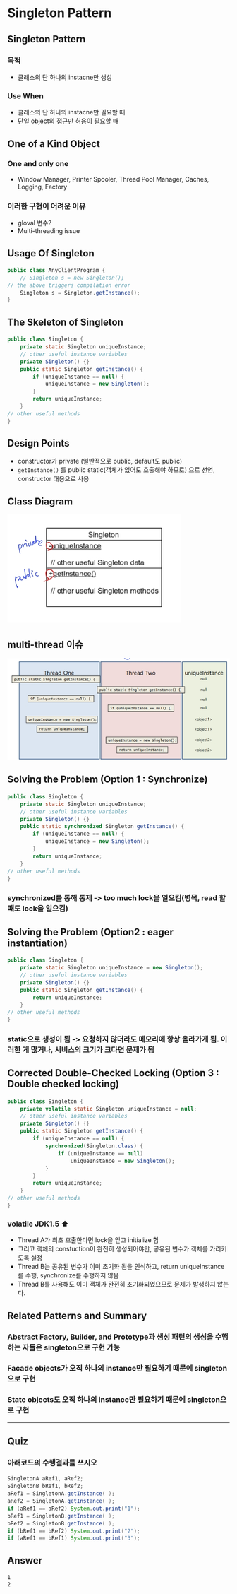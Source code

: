 # Singleton Pattern

## Singleton Pattern
### 목적
 - 클래스의 단 하나의 instacne만 생성
### Use When
 - 클래스의 단 하나의 instacne만 필요할 때
 - 단일 object의 접근만 허용이 필요할 때

## One of a Kind Object
### One and only one
 -  Window Manager, Printer Spooler, Thread Pool Manager, Caches, Logging, Factory
 
### 이러한 구현이 어려운 이유
 - gloval 변수?
 - Multi-threading issue

## Usage Of Singleton
```java
public class AnyClientProgram {
    // Singleton s = new Singleton(); 
// the above triggers compilation error
    Singleton s = Singleton.getInstance();
}
```

## The Skeleton of Singleton

```java
public class Singleton {
    private static Singleton uniqueInstance;
    // other useful instance variables
    private Singleton() {}
    public static Singleton getInstance() {
        if (uniqueInstance == null) {
            uniqueInstance = new Singleton();
        }
        return uniqueInstance;
    }
// other useful methods 
}
```

## Design Points
 - constructor가 private (일반적으로 public, default도 public)
 - ```getInstance()``` 를 public static(객체가 없어도 호출해야 하므로) 으로 선언, constructor 대용으로 사용

## Class Diagram
![](/img/77.jpg)

## multi-thread 이슈
![](/img/78.jpg)

## Solving the Problem (Option 1 : Synchronize)
```java
public class Singleton {
    private static Singleton uniqueInstance;
    // other useful instance variables
    private Singleton() {}
    public static synchronized Singleton getInstance() {
        if (uniqueInstance == null) {
            uniqueInstance = new Singleton();
        }
        return uniqueInstance;
    }
// other useful methods 
}
```
### synchronized를 통해 통제 -> too much lock을 일으킴(병목, read 할때도 lock을 일으킴)

## Solving the Problem (Option2 : eager instantiation)
```java
public class Singleton {
    private static Singleton uniqueInstance = new Singleton();
    // other useful instance variables
    private Singleton() {}
    public static Singleton getInstance() {
        return uniqueInstance;
    }
// other useful methods 
}
```
### static으로 생성이 됨 -> 요청하지 않더라도 메모리에 항상 올라가게 됨. 이러한 게 많거나, 서비스의 크기가 크다면 문제가 됨


## Corrected Double-Checked Locking (Option 3 : Double checked locking)
```java
public class Singleton {
    private volatile static Singleton uniqueInstance = null;
    // other useful instance variables
    private Singleton() {}
    public static Singleton getInstance() {
        if (uniqueInstance == null) {
            synchronized(Singleton.class) {
                if (uniqueInstance == null)
                    uniqueInstance = new Singleton();
            }
        }
        return uniqueInstance;
    }
// other useful methods 
}
```
### volatile JDK1.5 :arrow_up:
 - Thread A가 최초 호출한다면 lock을 얻고 initialize 함
 - 그리고 객체의 constuction이 완전히 생성되어야만, 공유된 변수가 객체를 가리키도록 설정
 - Thread B는 공유된 변수가 이미 초기화 됨을 인식하고, return uniqueInstance를 수행, synchronize를 수행하지 않음
 - Thread B를 사용해도 이미 객체가 완전히 초기화되었으므로 문제가 발생하지 않는다.

## Related Patterns and Summary
### Abstract Factory, Builder, and Prototype과 생성 패턴의 생성을 수행하는 자들은 singleton으로 구현 가능 
### Facade objects가 오직 하나의 instance만 필요하기 때문에 singleton으로 구현 
### State objects도 오직 하나의 instance만 필요하기 때문에 singleton으로 구현

---
## Quiz
### 아래코드의 수행결과를 쓰시오
```java
SingletonA aRef1, aRef2;
SingletonB bRef1, bRef2;
aRef1 = SingletonA.getInstance( );
aRef2 = SingletonA.getInstance( );
if (aRef1 == aRef2) System.out.print("1");
bRef1 = SingletonB.getInstance( );
bRef2 = SingletonB.getInstance( );
if (bRef1 == bRef2) System.out.print("2");
if (aRef1 == bRef1) System.out.print("3");
```

## Answer
```text
1
2
```
